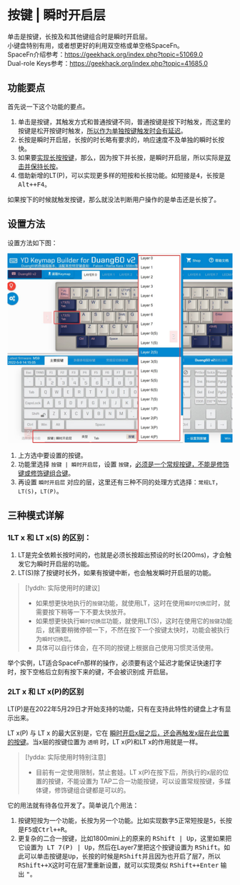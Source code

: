 # 按键 | 瞬时开启层

单击是按键，长按及和其他键组合时是瞬时开启层。  
小键盘特别有用，或者想更好的利用双空格或单空格SpaceFn。  
SpaceFn介绍参考：https://geekhack.org/index.php?topic=51069.0  
Dual-role Keys参考：https://geekhack.org/index.php?topic=41685.0

## 功能要点
首先说一下这个功能的要点。
  1. 单击是按键，其触发方式和普通按键不同，普通按键是按下时触发，而这里的按键是松开按键时触发，<u>所以作为单独按键触发时会有延迟</u>。
  2. 长按是瞬时开启层，长按的时长略有要求的，响应速度不及单独的瞬时长按快。
  3. 如果要<u>实现长按按键</u>，那么，因为按下并长按，是瞬时开启层，所以实际是<u>双击并保持长按</u>。
  4. 借助新增的LT(P)，可以实现更多样的短按和长按功能。如短接是<kbd>4</kbd>，长按是<kbd>Alt++F4</kbd>。

如果按下的时候就触发按键，那么就没法判断用户操作的是单击还是长按了。

## 设置方法
设置方法如下图：

![|700](assets/layer-tap-key-01.jpg)

  1. 上方选中要设置的按键。
  2. 功能里选择 `按键 | 瞬时开启层`，设置 `按键`，<u>必须是一个常规按键，不能是修饰键或修饰键组合键</u>。
  3. 再设置 `瞬时开启层` 对应的层，这里还有三种不同的处理方式选择：`常规LT`，`LT(S)`，`LT(P)`。

## 三种模式详解

### 1LT x 和 LT x(S) 的区别：
  1. LT是完全依赖长按时间的，也就是必须长按超出预设的时长(200ms)，才会触发它为瞬时开启层的功能。
  2. LT(S)除了按键时长外，如果有按键中断，也会触发瞬时开启层的功能。

> [!yddh: 实际使用时的建议]
> - 如果想更快地执行的`按键`功能，就使用LT，这时在使用`瞬时切换层`时，就需要按下稍等一下不要太快放开。
> - 如果想更快执行`瞬时切换层`功能，就使用LT(S)，这时在使用它的`按键`功能后，就需要稍微停顿一下，不然在按下一个按键太快时，功能会被执行为`瞬时切换层`。
> - 具体可以自行体会，在不同的按键上根据自己使用习惯灵活使用。

举个实例，LT适合SpaceFn那样的操作，必须要有这个延迟才能保证快速打字时，按下空格后立刻有按下来的键，不会被识别成 开启层。

### 2LT x 和 LT x(P)的区别

LT(P)是在2022年5月29日才开始支持的功能，只有在支持此特性的键盘上才有显示出来。

LT x(P) 与 LT x 的最大区别是，它在 <u>瞬时开启x层之后，还会再触发x层在此位置的按键</u>。当x层的按键位置为 `透明` 时，LT x(P)和LT x的作用就是一样。

> [!ydda: 实际使用时特别注意]
> - 目前有一定使用限制，禁止套娃。LT x(P)在按下后，所执行的x层的位置的按键，不能设置为 TAP二合一功能按键，可以设置常规按键，多媒体键，修饰键组合键都是可以的。

它的用法就有待各位开发了。简单说几个用法：
  1. 按键短按为一个功能，长按为另一个功能。比如实现数字<kbd>5</kbd>正常短按是<kbd>5</kbd>，长按是<kbd>F5</kbd>或<kbd>Ctrl++R</kbd>。
  2. 更复杂的二合一按键，比如1800mini上的原来的 <kbd>RShift | Up</kbd>，这里如果把它设置为<kbd> LT 7(P) | Up</kbd>，然后在Layer7里把这个按键设置为 <kbd>RShift</kbd>。如此可以单击按键是<kbd>Up</kbd>，长按的时候是<kbd>RShift</kbd>并且因为也开启了层7，所以<kbd>RShift++X</kbd>这时可在层7里重新设置，就可以实现类似 <kbd>RShift++Enter</kbd> 输出 <kbd>"</kbd>。
